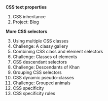 **CSS text properties**

1. CSS inheritance
2. Project: Blog

**More CSS selectors**

3. Using multiple CSS classes
4. Challenge: A classy gallery
5. Combining CSS class and element selectors
6. Challenge: Classes of elements
7. CSS descendant selectors
8. Challenge: Descendants of Khan
9. Grouping CSS selectors
10. CSS dynamic pseudo-classes
11. Challenge: Grouped animals
12. CSS specificity
13. CSS specificity rules